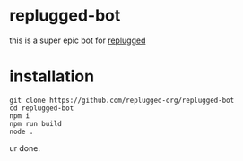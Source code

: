 # replugged-bot
this is a super epic bot for [replugged](https://discord.gg/B2TcnXV9Rg)

# installation
```
git clone https://github.com/replugged-org/replugged-bot
cd replugged-bot
npm i
npm run build
node .
```
ur done.